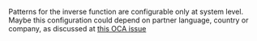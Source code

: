 Patterns for the inverse function are configurable only at system level.
Maybe this configuration could depend on partner language, country or
company, as discussed at [this OCA
issue](https://github.com/OCA/partner-contact/issues/210)
